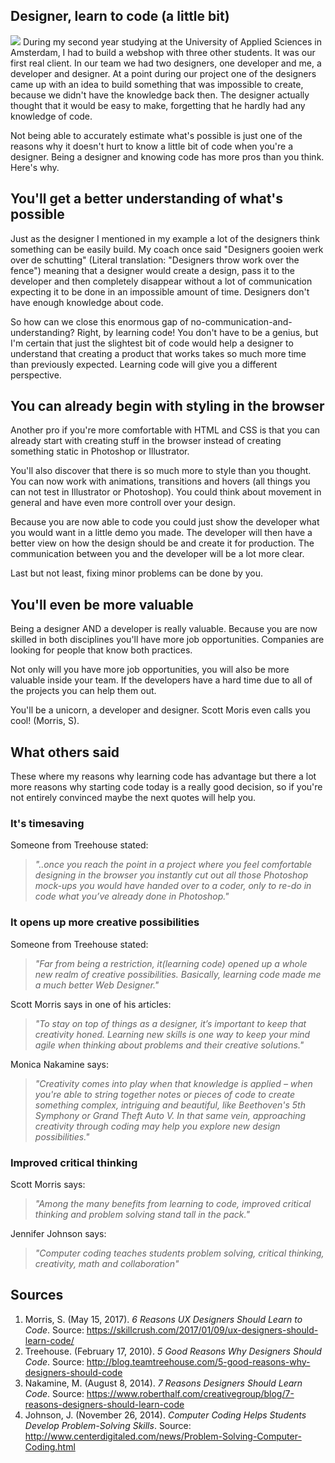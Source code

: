 ## Designer, learn to code (a little bit)
![](https://uploads.gravitatedesign.com/legacy/designeranddeveloper.jpg)
During my second year studying at the University of Applied Sciences in Amsterdam, I had to build a webshop with three other students. It was our first real client. In our team we had two designers, one developer and me, a developer and designer. At a point during our project one of the designers came up with an idea to build something that was impossible to create, because we didn't have the knowledge back then. The designer actually thought that it would be easy to make, forgetting that he hardly had any knowledge of code.

Not being able to accurately estimate what's possible is just one of the reasons why it doesn't hurt to know a little bit of code when you're a designer. Being a designer and knowing code has more pros than you think. Here's why.

## You'll get a better understanding of what's possible
Just as the designer I mentioned in my example a lot of the designers think something can be easily build. My coach once said "Designers gooien werk over de schutting" (Literal translation: "Designers throw work over the fence") meaning that a designer would create a design, pass it to the developer and then completely disappear without a lot of communication expecting it to be done in an impossible amount of time. Designers don't have enough knowledge about code.

So how can we close this enormous gap of no-communication-and-understanding? Right, by learning code! You don't have to be a genius, but I'm certain that just the slightest bit of code would help a designer to understand that creating a product that works takes so much more time than previously expected. Learning code will give you a different perspective.

## You can already begin with styling in the browser
Another pro if you're more comfortable with HTML and CSS is that you can already start with creating stuff in the browser instead of creating something static in Photoshop or Illustrator.

You'll also discover that there is so much more to style than you thought. You can now work with animations, transitions and hovers (all things you can not test in Illustrator or Photoshop). You could think about movement in general and have even more controll over your design.

Because you are now able to code you could just show the developer what you would want in a little demo you made. The developer will then have a better view on how the design should be and create it for production. The communication between you and the developer will be a lot more clear.

Last but not least, fixing minor problems can be done by you.

## You'll even be more valuable
Being a designer AND a developer is really valuable. Because you are now skilled in both disciplines you'll have more job opportunities. Companies are looking for people that know both practices.

Not only will you have more job opportunities, you will also be more valuable inside your team. If the developers have a hard time due to all of the projects you can help them out.

You'll be a unicorn, a developer and designer. Scott Moris even calls you cool! (Morris, S).

## What others said
These where my reasons why learning code has advantage but there a lot more reasons why starting code today is a really good decision, so if you're not entirely convinced maybe the next quotes will help you.

### It's timesaving
Someone from Treehouse stated:
> *"..once you reach the point in a project where you feel comfortable designing in the browser you instantly cut out all those Photoshop mock-ups you would have handed over to a coder, only to re-do in code what you’ve already done in Photoshop."*

### It opens up more creative possibilities
Someone from Treehouse stated:
> *"Far from being a restriction, it(learning code) opened up a whole new realm of creative possibilities. Basically, learning code made me a much better Web Designer."*

Scott Morris says in one of his articles:
> *"To stay on top of things as a designer, it’s important to keep that creativity honed. Learning new skills is one way to keep your mind agile when thinking about problems and their creative solutions."*

Monica Nakamine says:
> *"Creativity comes into play when that knowledge is applied – when you're able to string together notes or pieces of code to create something complex, intriguing and beautiful, like Beethoven's 5th Symphony or Grand Theft Auto V. In that same vein, approaching creativity through coding may help you explore new design possibilities."*

### Improved critical thinking
Scott Morris says:
> *"Among the many benefits from learning to code, improved critical thinking and problem solving stand tall in the pack."*

Jennifer Johnson says:
> *"Computer coding teaches students problem solving, critical thinking, creativity, math and collaboration"*

## Sources
1. Morris, S. (May 15, 2017). *6 Reasons UX Designers Should Learn to Code*. Source: https://skillcrush.com/2017/01/09/ux-designers-should-learn-code/
2. Treehouse. (February 17, 2010). *5 Good Reasons Why Designers Should Code*. Source:
http://blog.teamtreehouse.com/5-good-reasons-why-designers-should-code
3. Nakamine, M. (August 8, 2014). *7 Reasons Designers Should Learn Code*. Source:
https://www.roberthalf.com/creativegroup/blog/7-reasons-designers-should-learn-code
4. Johnson, J. (November 26, 2014). *Computer Coding Helps Students Develop Problem-Solving Skills*. Source:
http://www.centerdigitaled.com/news/Problem-Solving-Computer-Coding.html
